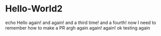 # Hello-World2
echo Hello again! and again!
and a third time!
and a fourth!
now I need to remember how to make a PR
argh again
again!
again!
ok testing again